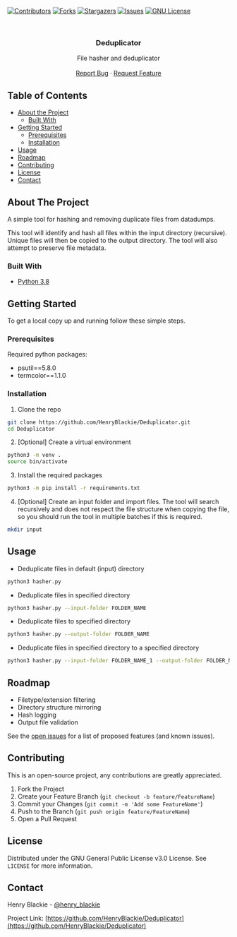 [![Contributors][contributors-shield]][contributors-url]
[![Forks][forks-shield]][forks-url]
[![Stargazers][stars-shield]][stars-url]
[![Issues][issues-shield]][issues-url]
[![GNU License][license-shield]][license-url]


<!-- PROJECT LOGO -->
<br />
<p align="center">
  <h3 align="center">Deduplicator</h3>

  <p align="center">
    File hasher and deduplicator
    <br />
    <br />
    <a href="https://github.com/HenryBlackie/Deduplicator/issues">Report Bug</a>
    ·
    <a href="https://github.com/HenryBlackie/Deduplicator/issues">Request Feature</a>
  </p>
</p>


<!-- TABLE OF CONTENTS -->
## Table of Contents

* [About the Project](#about-the-project)
  * [Built With](#built-with)
* [Getting Started](#getting-started)
  * [Prerequisites](#prerequisites)
  * [Installation](#installation)
* [Usage](#usage)
* [Roadmap](#roadmap)
* [Contributing](#contributing)
* [License](#license)
* [Contact](#contact)



<!-- ABOUT THE PROJECT -->
## About The Project

A simple tool for hashing and removing duplicate files from datadumps.

This tool will identify and hash all files within the input directory (recursive). Unique files will then be copied to the output directory. The tool will also attempt to preserve file metadata.

### Built With

* [Python 3.8](https://www.python.org/)

<!-- GETTING STARTED -->
## Getting Started

To get a local copy up and running follow these simple steps.


### Prerequisites
Required python packages:
* psutil==5.8.0
* termcolor==1.1.0


### Installation

1. Clone the repo
```sh
git clone https://github.com/HenryBlackie/Deduplicator.git
cd Deduplicator
```
2. [Optional] Create a virtual environment
```sh
python3 -m venv .
source bin/activate
```
3. Install the required packages
```sh
python3 -m pip install -r requirements.txt
```
4. [Optional] Create an input folder and import files. The tool will search recursively and does not respect the file structure when copying the file, so you should run the tool in multiple batches if this is required.
```sh
mkdir input
```


<!-- USAGE EXAMPLES -->
## Usage

* Deduplicate files in default (input) directory
```sh
python3 hasher.py
```

* Deduplicate files in specified directory
```sh
python3 hasher.py --input-folder FOLDER_NAME
```

* Deduplicate files to specified directory
```sh
python3 hasher.py --output-folder FOLDER_NAME
```

* Deduplicate files in specified directory to a specified directory
```sh
python3 hasher.py --input-folder FOLDER_NAME_1 --output-folder FOLDER_NAME_2
```


<!-- ROADMAP -->
## Roadmap

* Filetype/extension filtering
* Directory structure mirroring
* Hash logging
* Output file validation

See the [open issues](https://github.com/HenryBlackie/Deduplicator/issues) for a list of proposed features (and known issues).


<!-- CONTRIBUTING -->
## Contributing

This is an open-source project, any contributions are greatly appreciated.

1. Fork the Project
2. Create your Feature Branch (`git checkout -b feature/FeatureName`)
3. Commit your Changes (`git commit -m 'Add some FeatureName'`)
4. Push to the Branch (`git push origin feature/FeatureName`)
5. Open a Pull Request


<!-- LICENSE -->
## License

Distributed under the GNU General Public License v3.0 License. See `LICENSE` for more information.


<!-- CONTACT -->
## Contact

Henry Blackie - [@henry_blackie](https://twitter.com/henry_blackie)

Project Link: [https://github.com/HenryBlackie/Deduplicator](https://github.com/HenryBlackie/Deduplicator)

<!-- MARKDOWN LINKS & IMAGES -->
<!-- https://www.markdownguide.org/basic-syntax/#reference-style-links -->
[contributors-shield]: https://img.shields.io/github/contributors/HenryBlackie/repo.svg?style=flat-square
[contributors-url]: https://github.com/HenryBlackie/Deduplicator/graphs/contributors
[forks-shield]: https://img.shields.io/github/forks/HenryBlackie/repo.svg?style=flat-square
[forks-url]: https://github.com/HenryBlackie/Deduplicator/network/members
[stars-shield]: https://img.shields.io/github/stars/HenryBlackie/repo.svg?style=flat-square
[stars-url]: https://github.com/HenryBlackie/Deduplicator/stargazers
[issues-shield]: https://img.shields.io/github/issues/HenryBlackie/repo.svg?style=flat-square
[issues-url]: https://github.com/HenryBlackie/Deduplicator/issues
[license-shield]: https://img.shields.io/github/license/HenryBlackie/repo.svg?style=flat-square
[license-url]: https://github.com/HenryBlackie/Deduplicator/blob/main/LICENSE
